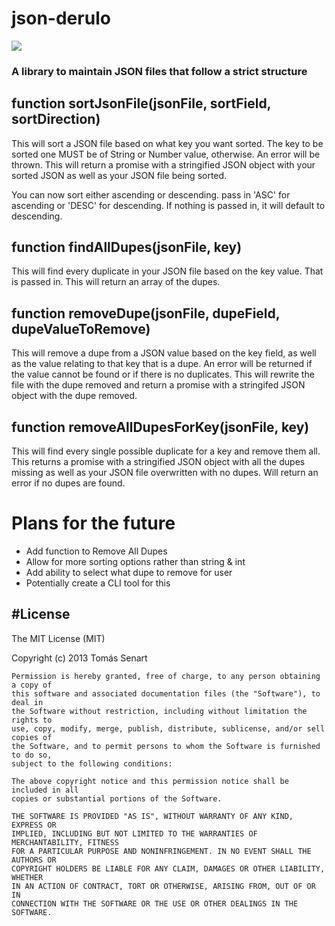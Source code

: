 # json-derulo

<img src="https://travis-ci.org/jarrodthibodeau/json-derulo.svg?branch=master" />

### A library to maintain JSON files that follow a strict structure

## function sortJsonFile(jsonFile, sortField, sortDirection)
This will sort a JSON file based on what key you want sorted.
The key to be sorted one MUST be of String or Number value, otherwise.
An error will be thrown. This will return a promise with a stringified JSON object with
your sorted JSON as well as your JSON file being sorted. 

You can now sort either ascending or descending. pass in 'ASC' for ascending
or 'DESC' for descending. If nothing is passed in, it will default to descending.

## function findAllDupes(jsonFile, key)
This will find every duplicate in your JSON file based on the key value.
That is passed in. This will return an array of the dupes.

## function removeDupe(jsonFile, dupeField, dupeValueToRemove)
This will remove a dupe from a JSON value based on the key field,
as well as the value relating to that key that is a dupe. An error
will be returned if the value cannot be found or if there is no duplicates.
This will rewrite the file with the dupe removed and return a promise with a stringifed JSON object
with the dupe removed.

## function removeAllDupesForKey(jsonFile, key)
This will find every single possible duplicate for a key and remove them all. This returns
a promise with a stringified JSON object with all the dupes missing as well as your JSON file
overwritten with no dupes. Will return an error if no dupes are found.

# Plans for the future

* Add function to Remove All Dupes
* Allow for more sorting options rather than string & int
* Add ability to select what dupe to remove for user
* Potentially create a CLI tool for this

#License
---
The MIT License (MIT)

Copyright (c) 2013 Tomás Senart

```
Permission is hereby granted, free of charge, to any person obtaining a copy of
this software and associated documentation files (the "Software"), to deal in
the Software without restriction, including without limitation the rights to
use, copy, modify, merge, publish, distribute, sublicense, and/or sell copies of
the Software, and to permit persons to whom the Software is furnished to do so,
subject to the following conditions:

The above copyright notice and this permission notice shall be included in all
copies or substantial portions of the Software.

THE SOFTWARE IS PROVIDED "AS IS", WITHOUT WARRANTY OF ANY KIND, EXPRESS OR
IMPLIED, INCLUDING BUT NOT LIMITED TO THE WARRANTIES OF MERCHANTABILITY, FITNESS
FOR A PARTICULAR PURPOSE AND NONINFRINGEMENT. IN NO EVENT SHALL THE AUTHORS OR
COPYRIGHT HOLDERS BE LIABLE FOR ANY CLAIM, DAMAGES OR OTHER LIABILITY, WHETHER
IN AN ACTION OF CONTRACT, TORT OR OTHERWISE, ARISING FROM, OUT OF OR IN
CONNECTION WITH THE SOFTWARE OR THE USE OR OTHER DEALINGS IN THE SOFTWARE.
```
